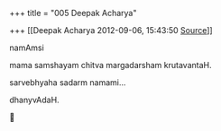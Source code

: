 +++
title = "005 Deepak Acharya"

+++
[[Deepak Acharya	2012-09-06, 15:43:50 [Source](https://groups.google.com/g/bvparishat/c/Fk203C3y1z4)]]



namAmsi



mama samshayam chitva margadarsham krutavantaH.

sarvebhyaha sadarm namami...

dhanyvAdaH.  
  



